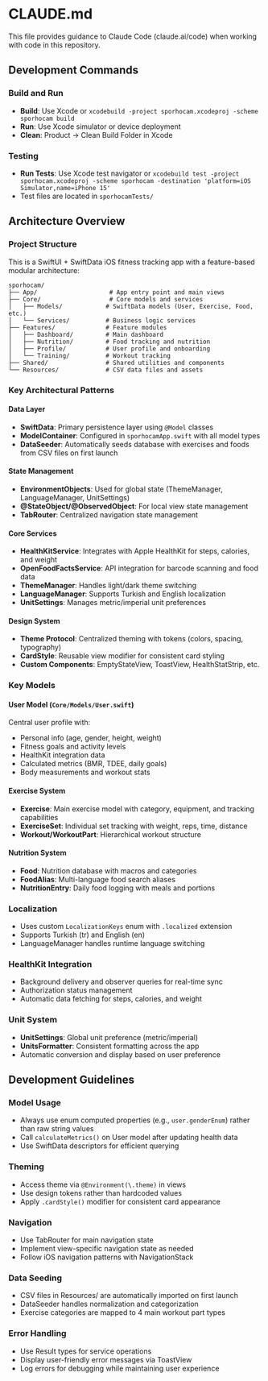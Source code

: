 # CLAUDE.md

This file provides guidance to Claude Code (claude.ai/code) when working with code in this repository.

## Development Commands

### Build and Run
- **Build**: Use Xcode or `xcodebuild -project sporhocam.xcodeproj -scheme sporhocam build`
- **Run**: Use Xcode simulator or device deployment
- **Clean**: Product → Clean Build Folder in Xcode

### Testing
- **Run Tests**: Use Xcode test navigator or `xcodebuild test -project sporhocam.xcodeproj -scheme sporhocam -destination 'platform=iOS Simulator,name=iPhone 15'`
- Test files are located in `sporhocamTests/`

## Architecture Overview

### Project Structure
This is a SwiftUI + SwiftData iOS fitness tracking app with a feature-based modular architecture:

```
sporhocam/
├── App/                    # App entry point and main views
├── Core/                   # Core models and services
│   ├── Models/            # SwiftData models (User, Exercise, Food, etc.)
│   └── Services/          # Business logic services
├── Features/              # Feature modules
│   ├── Dashboard/         # Main dashboard
│   ├── Nutrition/         # Food tracking and nutrition
│   ├── Profile/           # User profile and onboarding
│   └── Training/          # Workout tracking
├── Shared/                # Shared utilities and components
└── Resources/             # CSV data files and assets
```

### Key Architectural Patterns

#### Data Layer
- **SwiftData**: Primary persistence layer using `@Model` classes
- **ModelContainer**: Configured in `sporhocamApp.swift` with all model types
- **DataSeeder**: Automatically seeds database with exercises and foods from CSV files on first launch

#### State Management
- **EnvironmentObjects**: Used for global state (ThemeManager, LanguageManager, UnitSettings)
- **@StateObject/@ObservedObject**: For local view state management
- **TabRouter**: Centralized navigation state management

#### Core Services
- **HealthKitService**: Integrates with Apple HealthKit for steps, calories, and weight
- **OpenFoodFactsService**: API integration for barcode scanning and food data
- **ThemeManager**: Handles light/dark theme switching
- **LanguageManager**: Supports Turkish and English localization
- **UnitSettings**: Manages metric/imperial unit preferences

#### Design System
- **Theme Protocol**: Centralized theming with tokens (colors, spacing, typography)
- **CardStyle**: Reusable view modifier for consistent card styling
- **Custom Components**: EmptyStateView, ToastView, HealthStatStrip, etc.

### Key Models

#### User Model (`Core/Models/User.swift`)
Central user profile with:
- Personal info (age, gender, height, weight)
- Fitness goals and activity levels
- HealthKit integration data
- Calculated metrics (BMR, TDEE, daily goals)
- Body measurements and workout stats

#### Exercise System
- **Exercise**: Main exercise model with category, equipment, and tracking capabilities
- **ExerciseSet**: Individual set tracking with weight, reps, time, distance
- **Workout/WorkoutPart**: Hierarchical workout structure

#### Nutrition System
- **Food**: Nutrition database with macros and categories
- **FoodAlias**: Multi-language food search aliases
- **NutritionEntry**: Daily food logging with meals and portions

### Localization
- Uses custom `LocalizationKeys` enum with `.localized` extension
- Supports Turkish (tr) and English (en)
- LanguageManager handles runtime language switching

### HealthKit Integration
- Background delivery and observer queries for real-time sync
- Authorization status management
- Automatic data fetching for steps, calories, and weight

### Unit System
- **UnitSettings**: Global unit preference (metric/imperial)
- **UnitsFormatter**: Consistent formatting across the app
- Automatic conversion and display based on user preference

## Development Guidelines

### Model Usage
- Always use enum computed properties (e.g., `user.genderEnum`) rather than raw string values
- Call `calculateMetrics()` on User model after updating health data
- Use SwiftData descriptors for efficient querying

### Theming
- Access theme via `@Environment(\.theme)` in views
- Use design tokens rather than hardcoded values
- Apply `.cardStyle()` modifier for consistent card appearance

### Navigation
- Use TabRouter for main navigation state
- Implement view-specific navigation state as needed
- Follow iOS navigation patterns with NavigationStack

### Data Seeding
- CSV files in Resources/ are automatically imported on first launch
- DataSeeder handles normalization and categorization
- Exercise categories are mapped to 4 main workout part types

### Error Handling
- Use Result types for service operations
- Display user-friendly error messages via ToastView
- Log errors for debugging while maintaining user experience